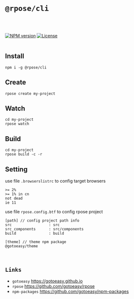 # `@rpose/cli`
<br>
<br>

[![NPM version](https://img.shields.io/npm/v/@rpose/cli.svg)](https://www.npmjs.com/package/@rpose/cli)
[![License](https://img.shields.io/badge/License-Apache%202-brightgreen.svg)](http://www.apache.org/licenses/LICENSE-2.0)
<br>
<br>

## Install
```
npm i -g @rpose/cli
```

## Create
```
rpose create my-project
```

## Watch
```
cd my-project
rpose watch
```

## Build
```
cd my-project
rpose build -c -r
```

## Setting
use file `.browserslistrc` to config target browsers
```
>= 2%
>= 1% in cn
not dead
ie 11
```

use file `rpose.config.btf` to config rpose project
```
[path] // config project path info
src                 : src
src_components      : src/components
build               : build

[theme] // theme npm package
@gotoeasy/theme

```


<br>

## `Links`
* `gotoeasy` https://gotoeasy.github.io
* `rpose` https://github.com/gotoeasy/rpose
* `npm-packages` https://github.com/gotoeasy/npm-packages

